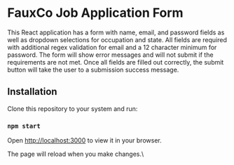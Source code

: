 # FauxCo Job Application Form

This React application has a form with name, email, and password fields as well as dropdown selections for occupation and state. All fields are required with additional regex validation for email and a 12 character minimum for password. The form will show error messages and will not submit if the requirements are not met. Once all fields are filled out correctly, the submit button will take the user to a submission success message.

## Installation

Clone this repository to your system and run:

### `npm start`

Open [http://localhost:3000](http://localhost:3000) to view it in your browser.

The page will reload when you make changes.\
